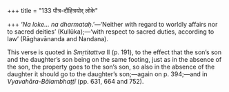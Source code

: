 +++
title = "133 पौत्र-दौहित्रयोर् लोके"

+++
‘*Na loke... na dharmataḥ*.’—‘Neither with regard to worldly affairs nor
to sacred deities’ (Kullūka);—‘with respect to sacred duties, according
to law’ (Rāghavānanda and Nandana).

This verse is quoted in *Smṛtitattva* II (p. 191), to the effect that
the son’s son and the daughter’s son being on the same footing, just as
in the absence of the son, the property goes to the son’s son, so also
in the absence of the daughter it should go to the daughter’s son;—again
on p. 394;—and in *Vyavahāra-Bālambhaṭṭī* (pp. 631, 664 and 752).


